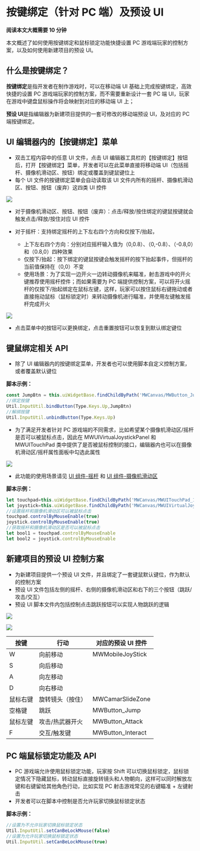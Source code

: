 # 按键绑定（针对 PC 端）及预设 UI

**阅读本文大概需要 10 分钟**

本文概述了如何使用按键绑定和鼠标锁定功能快捷设置 PC 游戏端玩家的控制方案，以及如何使用新建项目的预设 UI。

## 什么是按键绑定？

**按键绑定**是指开发者在制作游戏时，可以在移动端 UI 基础上完成按键绑定，高效快捷的设置 PC 游戏端玩家的控制方案，而不需要重新设计一套 PC 端 UI，玩家在游戏中键盘鼠标操作将会映射到对应的移动端 UI 上；

**预设 UI**是指编辑器为新建项目提供的一套可修改的移动端预设 UI，及对应的 PC 端按键绑定。

## UI 编辑器内的【按键绑定】菜单

- 双击工程内容中的任意 UI 文件，点击 UI 编辑器工具栏的【按键绑定】按钮后，打开【按键绑定】菜单，开发者可以在此菜单直接将移动端 UI（包括摇杆、摄像机滑动区、按钮）绑定或覆盖到键鼠键位上
- 每个 UI 文件的按键绑定菜单会自动读取该 UI 文件内所有的摇杆、摄像机滑动区、按钮、按钮（废弃）这四类 UI 控件

![](static/boxcnuSXwPA9zT2bIOvFYbhS1kc.png)

- 对于摄像机滑动区、按钮、按钮（废弃）：点击/释放/按住绑定的键鼠按键就会触发点击/释放/按住对应 UI 控件
- 对于摇杆：支持绑定摇杆的上下左右四个方向和仅按下/抬起，

  - 上下左右四个方向：分别对应摇杆输入值为（0,0.8）、（0,-0.8）、（-0.8,0）和（0.8,0）四种效果
  - 仅按下/抬起：按下绑定的键鼠按键会触发摇杆的按下抬起事件，但摇杆的当前值保持在（0,0）不变
  - 使用场景：为了实现一边开火一边转动摄像机来瞄准，射击游戏中的开火键推荐使用摇杆控件；而如果需要为 PC 端提供控制方案，可以将开火摇杆的仅按下/抬起绑定在鼠标左键，这样，玩家可以按住鼠标右键拖动或者直接拖动鼠标（鼠标锁定时）来转动摄像机进行瞄准，并使用左键触发摇杆完成开火

![](static/boxcnhmdpZQxxnjfkGIrqSvmxfe.gif)

- 点击菜单中的按钮可以更换绑定，点击重置按钮可以恢复到默认绑定键位

## 键鼠绑定相关 API

- 除了 UI 编辑器内的按键绑定菜单，开发者也可以使用脚本自定义控制方案，或者覆盖默认键位

**脚本示例：**

```ts
const JumpBtn = this.uiWidgetBase.findChildByPath('MWCanvas/MWButton_Jump') as UI.Button
//绑定按键
Util.InputUtil.bindButton(Type.Keys.Up,JumpBtn)
//解绑按键
Util.InputUtil.unbindButton(Type.Keys.Up)
```

- 为了满足开发者针对 PC 游戏端的不同需求，比如希望某个摄像机滑动区/摇杆是否可以被鼠标点击，因此在 MWUIVirtualJoystickPanel 和 MWUITouchPad 类中提供了是否被鼠标控制的接口，编辑器内也可以在摄像机滑动区/摇杆属性面板中勾选此属性

![](static/boxcnGgX88e45wIi9fPbNj6s2Sc.png)

- 此功能的使用场景请见 [UI 组件-摇杆](https://meta.feishu.cn/wiki/wikcn3gWEoxEgKwAzgYPBl2zeCc?table=tblDgsts19OW2IJA) 和 [UI 组件-摄像机滑动区](https://meta.feishu.cn/wiki/wikcnlsPgoUkmlLTnCwO3vuRCLc?table=tblDgsts19OW2IJA)

**脚本示例：**

```ts
let touchpad=this.uiWidgetBase.findChildByPath('MWCanvas/MWUITouchPad_1') as UI.TouchPad
let joystick=this.uiWidgetBase.findChildByPath('MWCanvas/MWUIVirtualJoystickPanel_1') as UI.VirtualJoystickPanel
//设置摇杆和摄像机滑动区可以被鼠标点击
touchpad.controlByMouseEnable(true)
joystick.controlByMouseEnable(true)
//获取摇杆和摄像机滑动区是否可以被鼠标点击
let bool1 = touchpad.controlByMouseEnable
let bool2 = joystick.controlByMouseEnable
```

## 新建项目的预设 UI 控制方案

- 为新建项目提供一个预设 UI 文件，并且绑定了一套键鼠默认键位，作为默认的控制方案
- 预设 UI 文件包括左侧的摇杆、右侧的摄像机滑动区和右下的三个按钮（跳跃/攻击/交互）
- 预设 UI 脚本文件内包括控制点击跳跃按钮可以实现人物跳跃的逻辑

![](static/boxcnSVMmjt7W9I5jC799sLcjsb.png)

![](static/boxcn4IzaVy9OridnZrlxhVBg2g.png)

| 按键     | 行动             | 对应的预设 UI 控件 |
| -------- | ---------------- | ------------------ |
| W        | 向前移动         | MWMobileJoyStick   |
| S        | 向后移动         |                    |
| A        | 向左移动         |                    |
| D        | 向右移动         |                    |
| 鼠标右键 | 旋转镜头（按住） | MWCamarSlideZone   |
| 空格键   | 跳跃             | MWButton_Jump      |
| 鼠标左键 | 攻击/热武器开火  | MWButton_Attack    |
| F        | 交互/触发键      | MWButton_Interact  |

## PC 端鼠标锁定功能及 API

- PC 游戏端允许使用鼠标锁定功能，玩家按 Shift 可以切换鼠标锁定，鼠标锁定情况下隐藏鼠标，转动鼠标直接旋转镜头和人物朝向，这样可以同时解放左键和右键留给其他角色行动，比如实现 PC 射击游戏常见的右键瞄准 + 左键射击
- 开发者可以在脚本中控制是否允许玩家切换鼠标锁定状态

**脚本示例：**

```ts
//设置为不允许玩家切换鼠标锁定状态
Util.InputUtil.setCanBeLockMouse(false)
//设置为允许玩家切换鼠标锁定状态
Util.InputUtil.setCanBeLockMouse(true)
```
